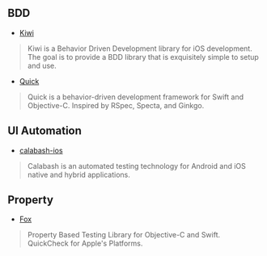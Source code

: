 ## BDD

* [Kiwi](https://github.com/kiwi-bdd/Kiwi)
> Kiwi is a Behavior Driven Development library for iOS development. The goal is to provide a BDD library that is exquisitely simple to setup and use.
* [Quick](https://github.com/Quick/Quick)
> Quick is a behavior-driven development framework for Swift and Objective-C. Inspired by RSpec, Specta, and Ginkgo.

## UI Automation
* [calabash-ios](https://github.com/calabash/calabash-ios)
> Calabash is an automated testing technology for Android and iOS native and hybrid applications.

## Property
* [Fox](https://github.com/jeffh/Fox)
> Property Based Testing Library for Objective-C and Swift. QuickCheck for Apple's Platforms.

